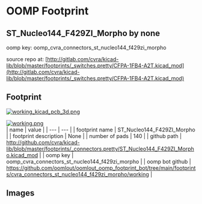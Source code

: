 # OOMP Footprint  
## ST_Nucleo144_F429ZI_Morpho  by none  
  
oomp key: oomp_cvra_connectors_st_nucleo144_f429zi_morpho  
  
source repo at: [http://gitlab.com/cvra/kicad-lib/blob/master/footprints/_switches.pretty/CFPA-1FB4-A2T.kicad_mod](http://gitlab.com/cvra/kicad-lib/blob/master/footprints/_switches.pretty/CFPA-1FB4-A2T.kicad_mod)  
## Footprint  
  
[![working_kicad_pcb_3d.png](working_kicad_pcb_3d_600.png)](working_kicad_pcb_3d.png)  
  
[![working.png](working_600.png)](working.png)  
| name | value | 
| --- | --- | 
| footprint name | ST_Nucleo144_F429ZI_Morpho | 
| footprint description | None | 
| number of pads | 140 | 
| github path | http://github.com/cvra/kicad-lib/blob/master/footprints/_connectors.pretty/ST_Nucleo144_F429ZI_Morpho.kicad_mod | 
| oomp key | oomp_cvra_connectors_st_nucleo144_f429zi_morpho | 
| oomp bot github | https://github.com/oomlout/oomlout_oomp_footprint_bot/tree/main/footprints/cvra_connectors_st_nucleo144_f429zi_morpho/working | 
## Images  
